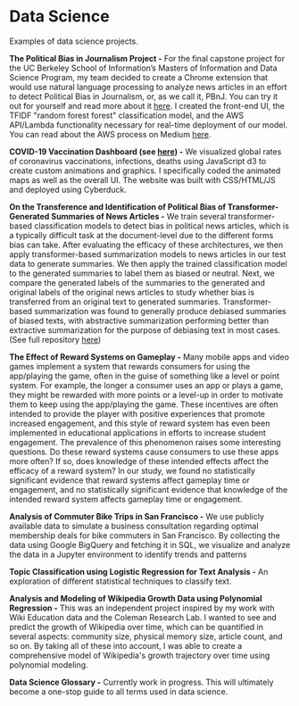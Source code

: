 # Data Science
Examples of data science projects.

**The Political Bias in Journalism Project -** For the final capstone project for the UC Berkeley School of Information’s Masters of Information and Data Science Program, my team decided to create a Chrome extension that would use natural language processing to analyze news articles in an effort to detect Political Bias in Journalism, or, as we call it, PBnJ. You can try it out for yourself and read more about it [here](https://thepbnjproject.wixsite.com/home).  I created the front-end UI, the TFIDF "random forest forest" classification model, and the AWS API/Lambda functionality necessary for real-time deployment of our model.  You can read about the AWS process on Medium [here](https://aws.plainenglish.io/step-by-step-guide-to-creating-an-aws-api-with-a-lambda-function-with-internet-access-python-6ac0c972226d).  

**COVID-19 Vaccination Dashboard (see [here](https://people.ischool.berkeley.edu/~asht/)) -** We visualized global rates of coronavirus vaccinations, infections, deaths using JavaScript d3 to create custom animations and graphics.  I specifically coded the animated maps as well as the overall UI.  The website was built with CSS/HTML/JS and deployed using Cyberduck.

**On the Transference and Identification of Political Bias of Transformer-Generated Summaries of News Articles -** We train several transformer-based classification models to detect bias in political news articles, which is a typically difficult task at the document-level due to the different forms bias can take. After evaluating the efficacy of these architectures, we then apply transformer-based summarization models to news articles in our test data to generate summaries. We then apply the trained classification model to the generated summaries to label them as biased or neutral. Next, we compare the generated labels of the summaries to the generated and original labels of the original news articles to study whether bias is transferred from an original text to generated summaries. Transformer-based summarization was found to generally produce debiased summaries of biased texts, with abstractive summarization performing better than extractive summarization for the purpose of debiasing text in most cases. (See full repository [here](https://github.com/AshQTan/W266_Project))

**The Effect of Reward Systems on Gameplay -** Many mobile apps and video games implement a system that rewards consumers for using the app/playing the game, often in the guise of something like a level or point system. For example, the longer a consumer uses an app or plays a game, they might be rewarded with more points or a level-up in order to motivate them to keep using the app/playing the game. These incentives are often intended to provide the player with positive experiences that promote increased engagement, and this style of reward system has even been implemented in educational applications in efforts to increase student engagement. The prevalence of this phenomenon raises some interesting questions. Do these reward systems cause consumers to use these apps more often? If so, does knowledge of these intended effects affect the efficacy of a reward system? In our study, we found no statistically significant evidence that reward systems affect gameplay time or engagement, and no statistically significant evidence that knowledge of the intended reward system affects gameplay time or engagement.

**Analysis of Commuter Bike Trips in San Francisco -** We use publicly available data to simulate a business consultation regarding optimal membership deals for bike commuters in San Francisco.  By collecting the data using Google BigQuery and fetching it in SQL, we visualize and analyze the data in a Jupyter environment to identify trends and patterns

**Topic Classification using Logistic Regression for Text Analysis -** An exploration of different statistical techniques to classify text.

**Analysis and Modeling of Wikipedia Growth Data using Polynomial Regression -** This was an independent project inspired by my work with Wiki Education data and the Coleman Research Lab.  I wanted to see and predict the growth of Wikipedia over time, which can be quantified in several aspects: community size, physical memory size, article count, and so on.  By taking all of these into account, I was able to create a comprehensive model of Wikipedia's growth trajectory over time using polynomial modeling.

**Data Science Glossary -** Currently work in progress.  This will ultimately become a one-stop guide to all terms used in data science.

